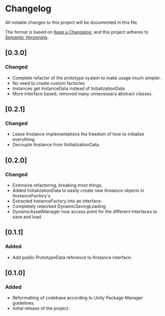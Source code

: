# Changelog

All notable changes to this project will be documented in this file.

The format is based on [Keep a Changelog](https://keepachangelog.com/en/1.1.0/),
and this project adheres to [Semantic Versioning](https://semver.org/spec/v2.0.0.html).

## [0.3.0]

### Changed

 - Complete refactor of the prototype system to make usage much simpler. 
 - No need to create custom factories
 - Instances get InstanceData instead of InitializationData
 - More interface based, removed many unnecessary abstract classes.

## [0.2.1]

### Changed

 - Leave IInstance implementations the freedom of how to initialize everything.
 - Decouple IInstance from IInitializationData.

## [0.2.0]

### Changed

 - Extensive refactoring, breaking most things.
 - Added InitializationData to easily create new IInstance objects in IInstanceFactory's.
 - Extracted InstanceFactory into an interface.
 - Completely reworked DynamicSavingLoading
 - DynamicAssetManager now access point for the different Interfaces to save and load.

## [0.1.1]

### Added

 - Add public PrototypeData reference to IInstance interface.

## [0.1.0]

### Added

 - Reformatting of codebase according to Unity Package Manager guidelines.
 - Initial release of the project.
